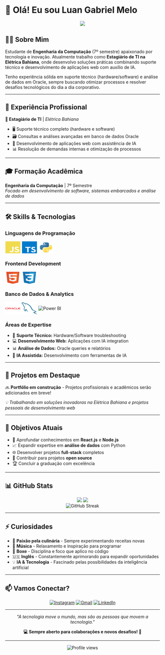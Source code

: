 # 👋 Olá! Eu sou Luan Gabriel Melo

<div align="center">
  <img src="https://readme-typing-svg.herokuapp.com/?color=00bfbf&size=35&center=true&vCenter=true&width=1000&lines=Estudante+de+Engenharia+da+Computação;Estagiário+de+TI+na+Elétrica+Bahiana;Desenvolvedor+em+Formação;Apaixonado+por+Tecnologia!" />
</div>

## 👨‍💻 Sobre Mim

Estudante de **Engenharia da Computação** (7º semestre) apaixonado por tecnologia e inovação. Atualmente trabalho como **Estagiário de TI na Elétrica Bahiana**, onde desenvolvo soluções práticas combinando suporte técnico e desenvolvimento de aplicações web com auxílio de IA.

Tenho experiência sólida em suporte técnico (hardware/software) e análise de dados em Oracle, sempre buscando otimizar processos e resolver desafios tecnológicos do dia a dia corporativo.

---

## 💼 Experiência Profissional

**🔧 Estagiário de TI** | *Elétrica Bahiana*
- 🖥️ Suporte técnico completo (hardware e software)
- 🗃️ Consultas e análises avançadas em banco de dados Oracle
- 🤖 Desenvolvimento de aplicações web com assistência de IA
- 📊 Resolução de demandas internas e otimização de processos

---

## 🎓 Formação Acadêmica

**Engenharia da Computação** | 7º Semestre  
*Focado em desenvolvimento de software, sistemas embarcados e análise de dados*

---

## 🛠️ Skills & Tecnologias

### **Linguagens de Programação**
<div style="display: inline_block">
  <img align="center" alt="JavaScript" height="40" width="50" src="https://raw.githubusercontent.com/devicons/devicon/master/icons/javascript/javascript-plain.svg">
  <img align="center" alt="TypeScript" height="40" width="50" src="https://raw.githubusercontent.com/devicons/devicon/master/icons/typescript/typescript-plain.svg">
  <img align="center" alt="Python" height="40" width="50" src="https://raw.githubusercontent.com/devicons/devicon/master/icons/python/python-original.svg">
</div>

### **Frontend Development**
<div style="display: inline_block">
  <img align="center" alt="HTML5" height="40" width="50" src="https://raw.githubusercontent.com/devicons/devicon/master/icons/html5/html5-original.svg">
  <img align="center" alt="CSS3" height="40" width="50" src="https://raw.githubusercontent.com/devicons/devicon/master/icons/css3/css3-original.svg">
</div>

### **Banco de Dados & Analytics**
<div style="display: inline_block">
  <img align="center" alt="Oracle" height="40" width="50" src="https://raw.githubusercontent.com/devicons/devicon/master/icons/oracle/oracle-original.svg">
  <img align="center" alt="MySQL" height="40" width="50" src="https://raw.githubusercontent.com/devicons/devicon/master/icons/mysql/mysql-original.svg">
  <img align="center" alt="Power BI" height="40" width="50" src="https://github.com/microsoft/PowerBI-Icons/raw/main/SVG/Power-BI.svg">
</div>

### **Áreas de Expertise**
- 🔧 **Suporte Técnico:** Hardware/Software troubleshooting
- 💻 **Desenvolvimento Web:** Aplicações com IA integration
- 📊 **Análise de Dados:** Oracle queries e relatórios
- 🤖 **IA Assistida:** Desenvolvimento com ferramentas de IA

---

## 🚀 Projetos em Destaque

🔜 **Portfólio em construção** - Projetos profissionais e acadêmicos serão adicionados em breve!

*💡 Trabalhando em soluções inovadoras na Elétrica Bahiana e projetos pessoais de desenvolvimento web*

---

## 🎯 Objetivos Atuais

- 🎨 Aprofundar conhecimentos em **React.js** e **Node.js**
- 📈 Expandir expertise em **análise de dados** com Python
- 🌐 Desenvolver projetos **full-stack** completos
- 🤝 Contribuir para projetos **open source**
- 🏆 Concluir a graduação com excelência

---

## 📊 GitHub Stats

<div align="center">
  <img height="180em" src="https://github-readme-stats.vercel.app/api?username=LuanGabrielMelo&show_icons=true&theme=tokyonight&include_all_commits=true&count_private=true"/>
  <img height="180em" src="https://github-readme-stats.vercel.app/api/top-langs/?username=LuanGabrielMelo&layout=compact&langs_count=16&theme=tokyonight"/>
</div>

<div align="center">
  <img src="https://github-readme-streak-stats.herokuapp.com/?user=LuanGabrielMelo&theme=tokyonight" alt="GitHub Streak"/>
</div>

---

## ⚡ Curiosidades

- 🍳 **Paixão pela culinária** - Sempre experimentando receitas novas
- 🎵 **Música** - Relaxamento e inspiração para programar
- 🥊 **Boxe** - Disciplina e foco que aplico no código
- 🇺🇸 **Inglês** - Constantemente aprimorando para expandir oportunidades
- 💡 **IA & Tecnologia** - Fascinado pelas possibilidades da inteligência artificial

---

## 📫 Vamos Conectar?

<div align="center">
  
  [![Instagram](https://img.shields.io/badge/-Instagram-%23E4405F?style=for-the-badge&logo=instagram&logoColor=white)](https://www.instagram.com/lg_melo92/)
  [![Gmail](https://img.shields.io/badge/-Gmail-%23333?style=for-the-badge&logo=gmail&logoColor=white)](mailto:luansantomelo@gmail.com)
  [![LinkedIn](https://img.shields.io/badge/-LinkedIn-%230077B5?style=for-the-badge&logo=linkedin&logoColor=white)](https://www.linkedin.com/in/luan-gabriel-685318254/)
  
</div>

---

<div align="center">
  
  *"A tecnologia move o mundo, mas são as pessoas que movem a tecnologia."*
  
  **💻 Sempre aberto para colaborações e novos desafios! 🚀**
  
</div>

---

<div align="center">
  <img src="https://komarev.com/ghpvc/?username=LuanGabrielMelo&color=blue&style=flat-square&label=Profile+Views" alt="Profile views" />
</div>